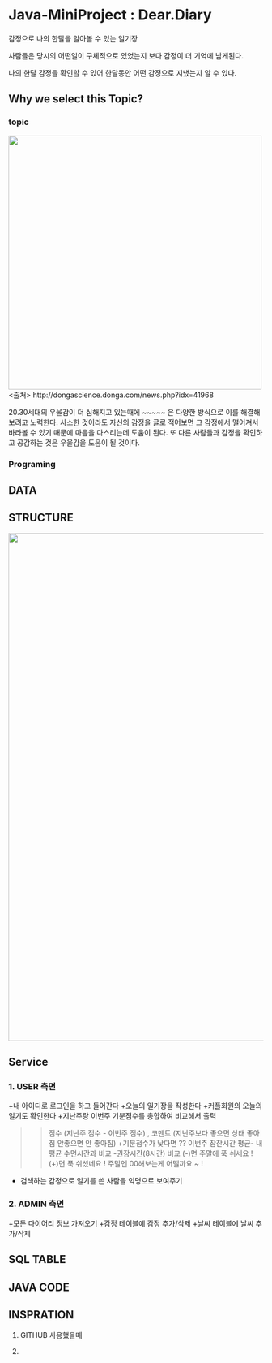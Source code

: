 # Java-MiniProject : Dear.Diary


감정으로 나의 한달을 알아볼 수 있는 일기장  

사람들은 당시의 어떤일이 구체적으로 있었는지 보다 감정이 더 기억에 남게된다.   

나의 한달 감정을 확인할 수 있어 한달동안 어떤 감정으로 지냈는지 알 수 있다. 

## Why we select this Topic?

### topic 

<div>
<img width="500" src=https://user-images.githubusercontent.com/73386460/101110209-dcb81300-361b-11eb-8e5a-75cf0469f02a.jpg>
<출처> http://dongascience.donga.com/news.php?idx=41968

20.30세대의 우울감이 더 심해지고 있는때에 ~~~~~ 은 다양한 방식으로 이를 해결해보려고 노력한다. 
사소한 것이라도 자신의 감정을 글로 적어보면 그 감정에서 떨어져서 바라볼 수 있기 때문에 
마음을 다스리는데 도움이 된다. 
또 다른 사람들과 감정을 확인하고 공감하는 것은 우울감을 도움이 될 것이다. 


### Programing 

## DATA



## STRUCTURE 
<div>
<img width="1000" src=https://lh4.googleusercontent.com/dVuPisLaZvbbO7v7B0Yf3T4AXV2zYE-7L7lMroRW51R2pD9GyZVJn1DlOquyORKzETP0_A3eH8OQpMqBZKCMJF7LS0YUBBU4Uyrf3-e02mpv3uciUoatxd3H92q2aEB7xiKuKZtzZA>


## Service 

### 1. USER 측면

+내 아이디로 로그인을 하고 들어간다
+오늘의 일기장을 작성한다
+커플회원의 오늘의 일기도 확인한다 
+지난주랑 이번주 기분점수를 총합하여  비교해서 출력 
>>점수 (지난주 점수 - 이번주 점수) , 코멘트 (지난주보다 좋으면 상태 좋아짐
                                            안좋으면 안 좋아짐)
+기분점수가 낮다면 ?? 
>>이번주 잠잔시간 평균- 내 평균 수면시간과 비교 -권장시간(8시간) 비교
>>(-)면 주말에 푹 쉬세요 ! 
  (+)면 푹 쉬셨네요 ! 주말엔 00해보는게 어떨까요 ~ !
+ 검색하는 감정으로 일기를 쓴 사람을 익명으로 보여주기

### 2. ADMIN 측면 

+모든 다이어리 정보 가져오기
+감정 테이블에 감정 추가/삭제
+날씨 테이블에 날씨 추가/삭제


                                          
## SQL TABLE 




## JAVA CODE 

## INSPRATION 

1. GITHUB 사용했을때

2. 
